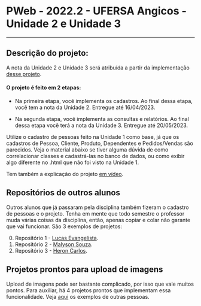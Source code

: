 # PWeb - 2022.2 - UFERSA Angicos - Unidade 2 e Unidade 3

---

## Descrição do projeto:
A nota da Unidade 2 e Unidade 3 será atribuída a partir da implementação [desse projeto](https://drive.google.com/open?id=1UUwexsOkzN7AoTFTOe0B9cQ_H4Km_ZJu).

#### O projeto é feito em 2 etapas:

- Na primeira etapa, você implementa os cadastros. Ao final dessa etapa, você tem a nota da Unidade 2. Entregue até 16/04/2023.

- Na segunda etapa, você implementa as consultas e relatórios. Ao final dessa etapa você terá a nota da Unidade 3. Entregue até 20/05/2023.

Utilize o cadastro de pessoas feito na Unidade 1 como base, já que os cadastros de Pessoa, Cliente, Produto, Dependentes e Pedidos/Vendas são parecidos. Veja o material abaixo se tiver alguma dúvida de como correlacionar classes e cadastrá-las no banco de dados, ou como exibir algo diferente no .html que não foi visto na Unidade 1.

Tem também a explicação do projeto [em vídeo](#).

## Repositórios de outros alunos

Outros alunos que já passaram pela disciplina também fizeram o cadastro de pessoas e o projeto. Tenha em mente que todo semestre o professor muda várias coisas da disciplina, então, apenas copiar e colar não garante que vai funcionar. São 3 exemplos de projetos:

0. Repositório 1 - [Lucas Evangelista](https://github.com/mulucas/pweb_2020.2_lucasQueiroz).
1. Repositório 2 - [Malyson Souza](https://github.com/malysonb/pweb_2020.2_MalysonSouza).
2. Repositório 3 - [Heron Carlos](https://github.com/HeronCSS/pweb_2021.2_heronCarlos).

## Projetos prontos para upload de imagens
Upload de imagens pode ser bastante complicado, por isso que vale muitos pontos. Para auxiliar, há 4 projetos prontos que implementam essa funcionalidade. Veja [aqui](SpringImageUpload/) os exemplos de outras pessoas.